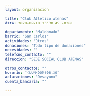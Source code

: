 ```yaml
---
layout: organizacion

title: "Club Atlético Atenas"
date: 2020-08-10 23:30:45 -0300

departamento: "Maldonado"
barrio: "San Carlos"
actividades: "Otros"
donaciones: "Todo tipo de donaciones"
necesidades: ""
telefono_contacto: ""
direccion: "SEDE SOCIAL CLUB ATENAS"

otros_contactos: ""
horario: "(LUN-DOM)08:30"
aclaraciones: "Desayuno"
cuenta_bancaria: ""

---
```

